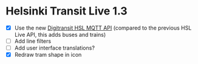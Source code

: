 Helsinki Transit Live 1.3
=========================

* [x] Use the new [Digitransit HSL MQTT API][1.3a] (compared to the
      previous HSL Live API, this adds buses and trains)
* [ ] Add line filters
* [ ] Add user interface translations?
* [x] Redraw tram shape in icon

[1.3a]: http://digitransit.fi/en/developers/service-catalogue/internal-components/navigator-server/
